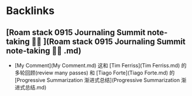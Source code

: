 
# Backlinks
## [Roam stack 0915 Journaling Summit note-taking 🏄‍♀️ ](Roam stack 0915 Journaling Summit note-taking 🏄‍♀️ .md)
- [My Comment](My Comment.md) 这和 [Tim Ferriss](Tim Ferriss.md) 的多轮回顾(review many passes) 和 [Tiago Forte](Tiago Forte.md) 的[Progressive Summarization 渐进式总结](Progressive Summarization 渐进式总结.md)

